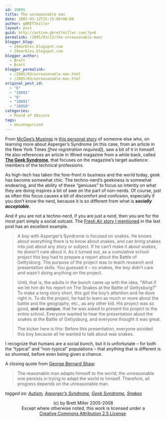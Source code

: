 ```yaml
---
id: 10091
title: The unreasonable man
date: 2005-03-12T15:15:00+00:00
author: gBRETTmiller
layout: post
guid: http://autism.gbrettmiller.com/?p=6
permalink: /2005/03/12/the-unreasonable-man/
blogger_blog:
  - 29marbles.blogspot.com
  - 29marbles.blogspot.com
blogger_author:
  - Brett
  - Brett
blogger_permalink:
  - /2005/03/unreasonable-man.html
  - /2005/03/unreasonable-man.html
original_post_id:
  - "6"
  - "10091"
  - "6"
  - "10091"
  - "10050"
categories:
  - Pound of Obscure
tags:
  - Uncategorized
---
```

From [McGee&#8217;s Musings](http://www.mcgeesmusings.net/) is [this personal story](http://www.mcgeesmusings.net/2004/04/29.html) of someone else who, on learning more about Asperger&#8217;s Syndrome (in this case, from an article in the New York Times _[free registration required]_), saw a bit of it in himself. He also references an article in Wired magazine from a while back, called **[The Geek Syndrome](http://www.wired.com/wired/archive/9.12/aspergers_pr.html)**, that focuses on the magazine&#8217;s target audience: members of the technical professions.

As high-tech has taken the fore-front in business and the world today, geek has become somewhat chic. The techno-nerd&#8217;s geekiness is somewhat endearing, and the ability of these &#8220;geniuses&#8221; to focus so intently on what they are doing inspires a bit of awe on the part of non-nerds. Of course, just as often this focus causes a bit of discomfort and confusion, especially if you don&#8217;t know the nerd, because it is so different from what is _**socially acceptable**_.

And if you are not a techno-nerd, if you are just a _nerd_, then you are for the most part simply a social outcast. The [Fresh Air story I mentioned](http://29marbles.blogspot.com/2005/03/interview-with-dr-fred-volkmar.html) in the last post has an excellent example. 

> A boy with Asperger&#8217;s Syndrome is focused on snakes. He knows about everything there is to know about snakes, and can bring snakes into just about any story or subject. If he can&#8217;t make it about snakes, he doesn&#8217;t care about it. As it turned out, as a cumulative school project this boy had to prepare a report about the Battle of Gettysburg. The purpose of the project was to teach research and presentation skills. You guessed it &#8211; no snakes, the boy didn&#8217;t care and wasn&#8217;t doing anything on the project.
> 
> Until, that is, the adults in the bunch came up with the idea, &#8220;What if we let him do his report on The Snakes at the Battle of Gettysburg?&#8221; To make a long story short, this got the boy&#8217;s attention and he dove right in. To do the project, he had to learn as much or more about the battle and the geography, etc., as any other kid. His project was so good, **and so unique**, that he was asked to present his project to the entire school. Everyone wanted to hear the presentation about the snakes at the Battle of Gettysburg, and everyone thought it was great.
> 
> The kicker here is this: Before this presentation, everyone avoided this boy because all he wanted to talk about was snakes. 

I recognize that humans are a social bunch, but it is unfortunate &#8211; for both the &#8220;typical&#8221; and &#8220;non-typical&#8221; populations &#8211; that anything that is different is so shunned, before even being given a chance.

A closing quote from [George Bernard Shaw](http://www.ag.wastholm.net/author/George_Bernard_Shaw):

> The reasonable man adapts himself to the world; the unreasonable one persists in trying to adapt the world to himself. Therefore, all progress depends on the unreasonable man.

_tagged as: <a href="http://technorati.com/tag/autism" rel="tag">Autism</a>, <a href="http://technorati.com/tag/asperger's" rel="tag">Asperger&#8217;s Syndrome</a>, <a href="http://technorati.com/tag/geek+syndrome" rel="tag">Geek Syndrome</a>, <a href="http://technorati.com/tag/snakes" rel="tag">Snakes</a>_

<div class="blogger-post-footer">
  <p align="center">
    (c) by Brett Miller 2005-2008<br /> Except where otherwise noted, this work is licensed under a<br /> <a href="http://creativecommons.org/licenses/by/2.5/" rel="license">Creative Commons Attribution 2.5 License</a>.
  </p>
</div>